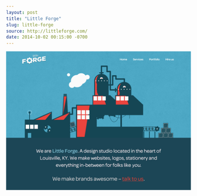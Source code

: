 ```yaml
---
layout: post 
title: "Little Forge"
slug: little-forge
source: http://littleforge.com/
date: 2014-10-02 00:15:00 -0700
---
```


<img src="/screenshots/little-forge.jpg">
